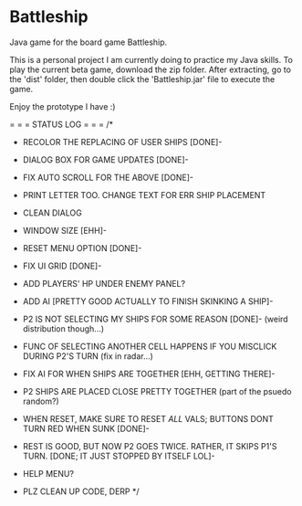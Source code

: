# Battleship
Java game for the board game Battleship.

This is a personal project I am currently doing to practice my Java skills.
To play the current beta game, download the zip folder. After extracting, go to the 'dist' folder, then double click the 'Battleship.jar' file to execute the game.


Enjoy the prototype I have :)



= = = STATUS LOG = = =
/*
- RECOLOR THE REPLACING OF USER SHIPS [DONE]-

- DIALOG BOX FOR GAME UPDATES [DONE]-
- FIX AUTO SCROLL FOR THE ABOVE [DONE]-
- PRINT LETTER TOO. CHANGE TEXT FOR ERR SHIP PLACEMENT
- CLEAN DIALOG

- WINDOW SIZE [EHH]-
- RESET MENU OPTION [DONE]-
- FIX UI GRID [DONE]-
- ADD PLAYERS' HP UNDER ENEMY PANEL?

- ADD AI [PRETTY GOOD ACTUALLY TO FINISH SKINKING A SHIP]-
- P2 IS NOT SELECTING MY SHIPS FOR SOME REASON [DONE]- (weird distribution though...)
- FUNC OF SELECTING ANOTHER CELL HAPPENS IF YOU MISCLICK DURING P2'S TURN (fix in radar...)
- FIX AI FOR WHEN SHIPS ARE TOGETHER [EHH, GETTING THERE]-

- P2 SHIPS ARE PLACED CLOSE PRETTY TOGETHER (part of the psuedo random?)

- WHEN RESET, MAKE SURE TO RESET *ALL* VALS; BUTTONS DONT TURN RED WHEN SUNK [DONE]-
- REST IS GOOD, BUT NOW P2 GOES TWICE. RATHER, IT SKIPS P1'S TURN. [DONE; IT JUST STOPPED BY ITSELF LOL]-

- HELP MENU?

- PLZ CLEAN UP CODE, DERP
*/
